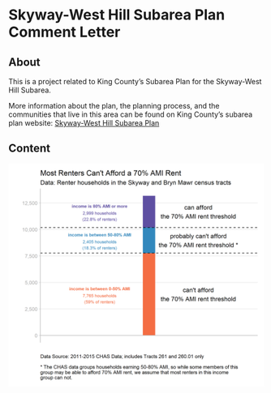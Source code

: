 Skyway-West Hill Subarea Plan Comment Letter
================

## About

This is a project related to King County’s Subarea Plan for the
Skyway-West Hill Subarea.

More information about the plan, the planning process, and the
communities that live in this area can be found on King County’s subarea
plan website: [Skyway-West Hill Subarea
Plan](https://www.kingcounty.gov/depts/local-services/permits/planning-regulations/community-service-area-land-use-subarea-plans/skyway-west-hill.aspx)

## Content

![](outputs/renters-by-AMI.png)
